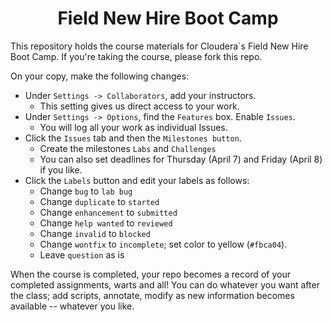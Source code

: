 # <center>Field New Hire Boot Camp 

This repository holds the course materials for Cloudera`s Field
New Hire Boot Camp. If you're taking the course, please fork this repo. 

On your copy, make the following changes:
* Under `Settings -> Collaborators`, add your instructors.
    * This setting gives us direct access to your work.
* Under `Settings -> Options`, find the `Features` box. Enable `Issues`.
    * You will log all your work as individual Issues.
* Click the `Issues` tab and then the `Milestones button`.
    * Create the milestones `Labs` and `Challenges`
    * You can also set deadlines for Thursday (April 7) and Friday (April 8) if you like.
* Click the `Labels` button and edit your labels as follows:
    * Change `bug` to `lab bug`
    * Change `duplicate` to `started`
    * Change `enhancement` to `submitted`
    * Change `help wanted` to `reviewed`
    * Change `invalid` to `blocked`
    * Change `wontfix` to `incomplete`; set color to yellow (`#fbca04`).
    * Leave `question` as is

When the course is completed, your repo becomes a record of your
completed assignments, warts and all! You can do whatever you want
after the class; add scripts, annotate, modify as new information
becomes available -- whatever you like.
